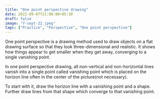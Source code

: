 ```yaml
---
title: "One point perspective drawing"
date: 2022-09-07T21:08:00+05:30
draft: false
image: "7-sept-22.jpeg"
tags: ["Practice", "Perspective", "One point perspective"]
---
```


One point perspective is a drawing method used to draw objects on a flat drawing surface so that they look three-dimensional and realistic. It shows how things appear to get smaller when they get away, converging to a single vanishing point.

In one point perspective drawing, all non-vertical and non-horizontal lines vanish into a single point called vanishing point which is placed on the horizon line often in the center of the picture(not necessary).

To start with it, draw the horizon line with a vanishing point and a shape. Further draw lines from that shape which converge to that vanishing point.
